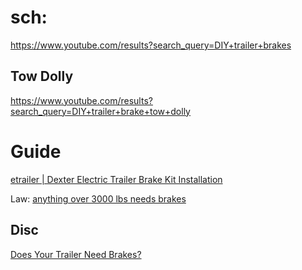 # sch:
https://www.youtube.com/results?search_query=DIY+trailer+brakes

## Tow Dolly
https://www.youtube.com/results?search_query=DIY+trailer+brake+tow+dolly

# Guide
[etrailer | Dexter Electric Trailer Brake Kit Installation](https://youtu.be/YK5h_K-9mCs)

Law: [anything over 3000 lbs needs brakes](https://youtu.be/_JrK0ht-iek)

## Disc
[Does Your Trailer Need Brakes?](https://youtu.be/_JrK0ht-iek)
